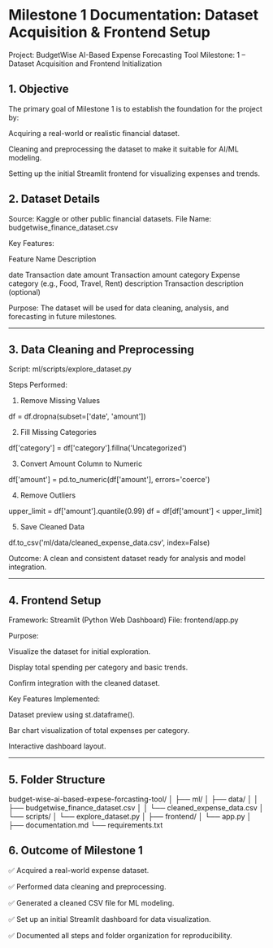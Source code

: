 # Milestone 1 Documentation: Dataset Acquisition & Frontend Setup

Project: BudgetWise AI-Based Expense Forecasting Tool
Milestone: 1 – Dataset Acquisition and Frontend Initialization
## 1. Objective
The primary goal of Milestone 1 is to establish the foundation for the project by:

Acquiring a real-world or realistic financial dataset.

Cleaning and preprocessing the dataset to make it suitable for AI/ML modeling.

Setting up the initial Streamlit frontend for visualizing expenses and trends.

## 2. Dataset Details

Source: Kaggle or other public financial datasets.
File Name: budgetwise_finance_dataset.csv

Key Features:

Feature Name	Description

date	Transaction date
amount	Transaction amount
category	Expense category (e.g., Food, Travel, Rent)
description	Transaction description (optional)

Purpose: The dataset will be used for data cleaning, analysis, and forecasting in future milestones.


---

## 3. Data Cleaning and Preprocessing

Script: ml/scripts/explore_dataset.py

Steps Performed:

1. Remove Missing Values



df = df.dropna(subset=['date', 'amount'])

2. Fill Missing Categories

df['category'] = df['category'].fillna('Uncategorized')

3. Convert Amount Column to Numeric

df['amount'] = pd.to_numeric(df['amount'], errors='coerce')

4. Remove Outliers

upper_limit = df['amount'].quantile(0.99)
df = df[df['amount'] < upper_limit]

5. Save Cleaned Data



df.to_csv('ml/data/cleaned_expense_data.csv', index=False)

Outcome: A clean and consistent dataset ready for analysis and model integration.


---

## 4. Frontend Setup

Framework: Streamlit (Python Web Dashboard)
File: frontend/app.py

Purpose:

Visualize the dataset for initial exploration.

Display total spending per category and basic trends.

Confirm integration with the cleaned dataset.


Key Features Implemented:

Dataset preview using st.dataframe().

Bar chart visualization of total expenses per category.

Interactive dashboard layout.



---

## 5. Folder Structure

budget-wise-ai-based-expese-forcasting-tool/
│
├── ml/
│   ├── data/
│   │   ├── budgetwise_finance_dataset.csv
│   │   └── cleaned_expense_data.csv
│   └── scripts/
│       └── explore_dataset.py
│
├── frontend/
│   └── app.py
│
├── documentation.md
└── requirements.txt
## 6. Outcome of Milestone 1

✅ Acquired a real-world expense dataset.

✅ Performed data cleaning and preprocessing.

✅ Generated a cleaned CSV file for ML modeling.

✅ Set up an initial Streamlit dashboard for data visualization.

✅ Documented all steps and folder organization for reproducibility.